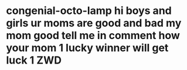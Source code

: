 # congenial-octo-lamp hi boys and girls ur moms are good and bad my mom good tell me in comment how your mom 1 lucky winner will get luck 1 ZWD
